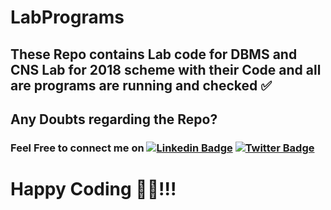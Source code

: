 # LabPrograms

## These Repo contains Lab code for DBMS and CNS Lab for 2018 scheme with their Code and all are programs are running and checked ✅ 

## Any Doubts regarding the Repo?
### Feel Free to connect me on [![Linkedin Badge](https://img.shields.io/badge/younus-saberi-blue?style=plastic&logo=Linkedin&logoColor=white&link=https://www.linkedin.com/in/younus-saberi/)](https://www.linkedin.com/in/younus-saberi/)  [![Twitter Badge](https://img.shields.io/badge/younus-saberi-blue?style=plastic&logo=Twitter&logoColor=white&link=https://www.twitter.com/younussaberi/)](https://www.twitter.com/younussaberi/)


# Happy Coding 🧑‍💻!!!
